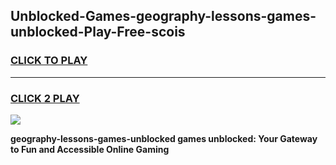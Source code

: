 
## Unblocked-Games-geography-lessons-games-unblocked-Play-Free-scois
<h3>
<a href="https://premium76.site?title=geography-lessons-games-unblocked&ref=18A1">CLICK TO PLAY</a></h3>
<hr>

<h3>
<a href="https://premium76.site?title=geography-lessons-games-unblocked&ref=18A1">CLICK 2 PLAY</a>
  
</h3>

<a href="https://premium76.site?title=geography-lessons-games-unblocked&ref=18A1"><img src="https://clearcache.store/games.png"></a>


**geography-lessons-games-unblocked games unblocked: Your Gateway to Fun and Accessible Online Gaming**
